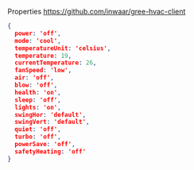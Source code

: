 Properties
https://github.com/inwaar/gree-hvac-client

```json
{
  power: 'off',
  mode: 'cool',
  temperatureUnit: 'celsius',
  temperature: 19,
  currentTemperature: 26,
  fanSpeed: 'low',
  air: 'off',
  blow: 'off',
  health: 'on',
  sleep: 'off',
  lights: 'on',
  swingHor: 'default',
  swingVert: 'default',
  quiet: 'off',
  turbo: 'off',
  powerSave: 'off',
  safetyHeating: 'off'
}
```
